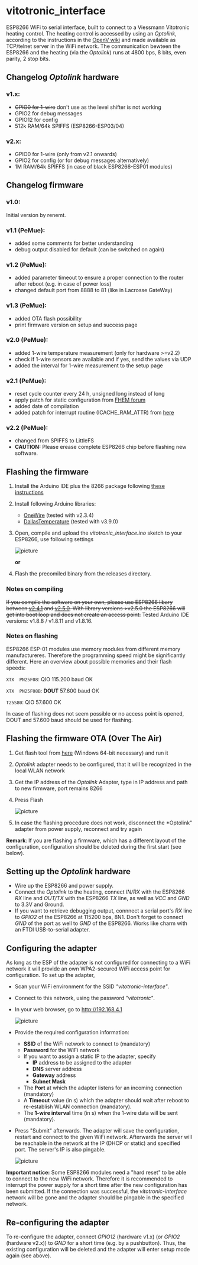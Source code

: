 # vitotronic_interface

ESP8266 WiFi to serial interface, built to connect to a Viessmann Vitotronic heating control. The heating control is accessed by using an *Optolink*, according to the instructions in the [OpenV wiki](https://github.com/openv/openv/wiki/Adapter-Eigenbau) and made available as TCP/telnet server in the WiFi network. The communication bewteen the ESP8266 and the heating (via the *Optolink*) runs at 4800 bps, 8 bits, even parity, 2 stop bits.

## Changelog *Optolink* hardware
### v1.x:
 - ~~GPIO0 for 1-wire~~ don't use as the level shifter is not working
 - GPIO2 for debug messages
 - GPIO12 for config
 - 512k RAM/64k SPIFFS (ESP8266-ESP03/04)
### v2.x:
 - GPIO0 for 1-wire (only from v2.1 onwards)
 - GPIO2 for config (or for debug messages alternatively)
 - 1M RAM/64k SPIFFS (in case of black ESP8266-ESP01 modules)

## Changelog firmware
### v1.0:
Initial version by renemt.

### v1.1 (PeMue):
- added some comments for better understanding
- debug output disabled for default (can be switched on again)

### v1.2 (PeMue):
- added parameter timeout to ensure a proper connection to the router after reboot (e.g. in case of power loss)
- changed default port from 8888 to 81 (like in Lacrosse GateWay)

### v1.3 (PeMue):
- added OTA flash possibility
- print firmware version on setup and success page

### v2.0 (PeMue):
- added 1-wire temperature measurement (only for hardware >=v2.2)
- check if 1-wire sensors are available and if yes, send the values via UDP
- added the interval for 1-wire measurement to the setup page

### v2.1 (PeMue):
- reset cycle counter every 24 h, unsigned long instead of long
- apply patch for static configuration from [FHEM forum](https://forum.fhem.de/index.php/topic,51932.msg451195.html#msg451195)
- added date of compilation
- added patch for interrupt routine (ICACHE_RAM_ATTR) from [here](https://stackoverflow.com/questions/58113937/esp8266-arduino-why-is-it-necessary-to-add-the-icache-ram-attr-macro-to-isrs-an)

### v2.2 (PeMue):
- changed from SPIFFS to LittleFS
- **CAUTION:** Please erease complete ESP8266 chip before flashing new software.

## Flashing the firmware
1. Install the Arduino IDE plus the 8266 package following [these instructions](https://github.com/esp8266/Arduino#installing-with-boards-manager)
2. Install following Arduino libraries:
   - [OneWire](https://github.com/PaulStoffregen/OneWire) (tested with v2.3.4)
   - [DallasTemperature](https://github.com/milesburton/Arduino-Temperature-Control-Library) (tested with v3.9.0)
3. Open, compile and upload the *vitotronic_interface.ino* sketch to your ESP8266, use following settings 

   ![picture](pic/vitotronic_interface-pic01.jpg)

   **or**

4. Flash the precomiled binary from the releases directory.

### Notes on compiling
~~If you compile the software on your own, please use ESP8266 libary between [v2.4.1](https://github.com/esp8266/Arduino/releases/tag/2.4.1) and [v2.5.0](https://github.com/esp8266/Arduino/releases/tag/2.5.0).
With library versions >v2.5.0 the ESP8266 will get into boot loop and does not create an access point.~~
Tested Arduino IDE versions: v1.8.8 / v1.8.11 and v1.8.16.

### Notes on flashing
ESP8266 ESP-01 modules use memory modules from different memory manufactureres. Therefore the programming speed might be significantly different.
Here an overview about possible memories and their flash speeds:

`XTX  PN25F08`: QIO 115.200 baud  OK

`XTX  PN25F08B`: **DOUT** 57.600 baud OK

`T25S80`: QIO 57.600 OK

In case of flashing does not seem possible or no access point is opened, DOUT and 57.600 baud should be used for flashing.

## Flashing the firmware OTA (**O**ver **T**he **A**ir)
1. Get flash tool from [here](https://1st.bitbumper.de/ota-firmware-update-tool-for-esp8266/) (Windows 64-bit necessary) and run it
2. *Optolink* adapter needs to be configured, that it will be recognized in the local WLAN network
3. Get the IP address of the *Optolink* Adapter, type in IP address and path to new firmware, port remains 8266
4. Press Flash

   ![picture](pic/vitotronic_interface_OTA-pic01.jpg)

5. In case the flashing procedure does not work, disconnect the *Optolink" adapter from power supply, reconnect and try again

**Remark**: If you are flashing a firmware, which has a different layout of the configuration, configuration should be deleted during the first start (see below).

## Setting up the *Optolink* hardware
* Wire up the ESP8266 and power supply.
* Connect the *Optolink* to the heating, connect *IN/RX* with the ESP8266 *RX* line and *OUT/TX* with the ESP8266 *TX* line, as well as *VCC* and *GND* to 3.3V and Ground.
* If you want to retrieve debugging output, connnect a serial port's *RX* line to *GPIO2* of the ESP8266 at 115200 bps, 8N1. Don't forget to connect *GND* of the port as well to *GND* of the ESP8266. Works like charm with an FTDI USB-to-serial adapter.

## Configuring the adapter
As long as the ESP of the adapter is not configured for connecting to a WiFi network it will provide an own WPA2-secured WiFi access point for configuration. To set up the adapter,
* Scan your WiFi environment for the SSID *"vitotronic-interface"*.
* Connect to this network, using the password *"vitotronic"*.
* In your web browser, go to http://192.168.4.1

    ![picture](pic/vitotronic_interface_v2.1-pic01.jpg)

* Provide the required configuration information:
  * **SSID** of the WiFi network to connect to (mandatory)
  * **Password** for the WiFi network
  * If you want to assign a static IP to the adapter, specify
    * **IP** address to be assigned to the adapter
    * **DNS** server address
    * **Gateway** address
    * **Subnet Mask**
  * The **Port** at which the adapter listens for an incoming connection (mandatory)
  * A **Timeout** value (in s) which the adapter should wait after reboot to re-establish WLAN connection (mandatory).
  * The **1-wire interval** time (in s) when the 1-wire data will be sent (mandatory).
* Press "Submit" afterwards. The adapter will save the configuration, restart and connect to the given WiFi network. Afterwards the server will be reachable in the network at the IP (DHCP or static) and specified port. The server's IP is also pingable.

    ![picture](pic/vitotronic_interface_v2.1-pic02.jpg)

**Important notice:** Some ESP8266 modules need a "hard reset" to be able to connect to the new WiFi network. Therefore it is recommended to interrupt the power supply for a short time after the new configuration has been submitted. If the connection was successful, the *vitotronic-interface* network will be gone and the adapter should be pingable in the specified network.

## Re-configuring the adapter
To re-configure the adapter, connect *GPIO12* (hardware v1.x) (or *GPIO2* (hardware v2.x)) to *GND* for a short time (e.g. by a pushbutton). Thus, the existing configuration will be deleted and the adapter will enter setup mode again (see above).
